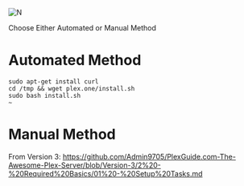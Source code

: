 ![N](https://preview.ibb.co/gdXE0m/Snip20171029_22.png)

Choose Either Automated or Manual Method

# Automated Method

```
sudo apt-get install curl
cd /tmp && wget plex.one/install.sh
sudo bash install.sh
~ 
```

# Manual Method
From Version 3: https://github.com/Admin9705/PlexGuide.com-The-Awesome-Plex-Server/blob/Version-3/2%20-%20Required%20Basics/01%20-%20Setup%20Tasks.md
